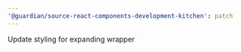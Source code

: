 ```yaml
---
'@guardian/source-react-components-development-kitchen': patch
---
```


Update styling for expanding wrapper
